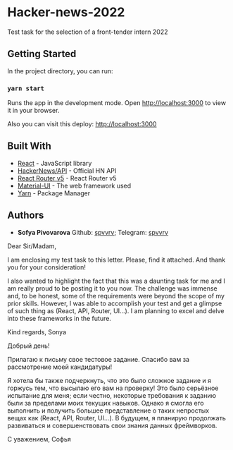 # Hacker-news-2022

Test task for the selection of a front-tender intern 2022

## Getting Started

In the project directory, you can run:

### `yarn start`

Runs the app in the development mode.
Open [http://localhost:3000](http://localhost:3000) to view it in your browser.

Also you can visit this deploy: [http://localhost:3000](http://localhost:3000)

## Built With

- [React](https://github.com/HackerNews/API) - JavaScript library
- [HackerNews/API](https://github.com/HackerNews/API) - Official HN API
- [React Router v5](https://github.com/remix-run/react-router/releases/tag/v5.0.0) - React Router v5
- [Material-UI](https://mui.com/) - The web framework used
- [Yarn](https://yarnpkg.com/) - Package Manager

## Authors

- **Sofya Pivovarova**
  Github: [spvvrv](https://github.com/spvvrv);
  Telegram: [spvvrv](https://t.me/spvvrv)

Dear Sir/Madam,

I am enclosing my test task to this letter. Please, find it attached. And thank you for your consideration!

I also wanted to highlight the fact that this was a daunting task for me and I am really proud to be posting it to you now. The challenge was immense and, to be honest, some of the requirements were beyond the scope of my prior skills. However, I was able to accomplish your test and get a glimpse of such thing as (React, API, Router, UI...). I am planning to excel and delve into these frameworks in the future.

Kind regards,
Sonya

Добрый день!

Прилагаю к письму свое тестовое задание. Спасибо вам за рассмотрение моей кандидатуры!

Я хотела бы также подчеркнуть, что это было сложное задание и я горжусь тем, что высылаю его вам на проверку! Это было серьёзное испытание для меня; если честно, некоторые требования к заданию были за пределами моих текущих навыков. Однако я смогла его выполнить и получить большее представление о таких непростых вещах как (React, API, Router, UI...). В будущем, я планирую продолжать развиваться и совершенствовать свои знания данных фреймворков.

С уважением,
Софья
